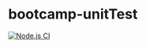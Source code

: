 # bootcamp-unitTest

[![Node.js CI](https://github.com/gnkadimeng/bootcamp-unitTest/actions/workflows/node.js.yml/badge.svg)](https://github.com/gnkadimeng/bootcamp-unitTest/actions/workflows/node.js.yml)

